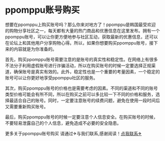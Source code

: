 # ppomppu账号购买

想要在ppomppu上购买账号吗？那么你来对地方了！ppomppu是韩国最受欢迎的购物分享社区之一，每天都有大量的热门商品和优惠信息在这里发布。拥有一个ppomppu账号，可以让你更方便地参与社区互动，获取最新的优惠信息，还可以在论坛上和其他用户分享购物心得。所以，如果你想要购买ppomppu账号，接下来的内容就是为你准备的。

首先，购买ppomppu账号需要注意的是账号的真实性和稳定性。在网络上有很多不法分子利用虚假账号进行诈骗活动，所以在购买账号的时候一定要选择正规渠道，确保账号是真实有效的。此外，稳定性也是一个重要的考量因素，一个稳定的账号可以让你更好地享受ppomppu社区的服务。

其次，购买ppomppu账号的价格也是需要考虑的因素。不同的渠道和不同的账号类型价格可能会有所不同，所以在购买之前可以多比较一下不同的价格和服务，选择最适合自己的账号。同时，一定要注意账号的续费问题，避免在使用一段时间后又需要重新购买账号。

最后，购买ppomppu账号的时候一定要注意个人信息安全。在购买账号的时候，不要轻易泄露自己的个人信息，避免造成不必要的安全隐患。

更多关于ppomppu账号购买 请通过✈与我们联系,感谢阅读！[点我联系✈](https://wap.G208.com)